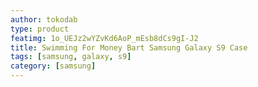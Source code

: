 ```yaml
---
author: tokodab
type: product
featimg: 1o_UEJz2wYZvKd6AoP_mEsb8dCs9gI-J2
title: Swimming For Money Bart Samsung Galaxy S9 Case
tags: [samsung, galaxy, s9]
category: [samsung]
---
```

